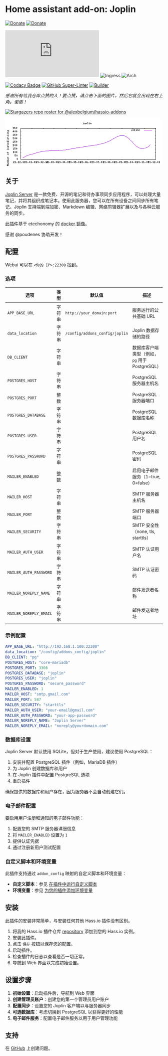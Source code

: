 # Home assistant add-on: Joplin

[![Donate][donation-badge]](https://www.buymeacoffee.com/alexbelgium)
[![Donate][paypal-badge]](https://www.paypal.com/donate/?hosted_button_id=DZFULJZTP3UQA)

![Version](https://img.shields.io/badge/dynamic/json?label=版本&query=%24.version&url=https%3A%2F%2Fraw.githubusercontent.com%2Falexbelgium%2Fhassio-addons%2Fmaster%2Fjoplin%2Fconfig.json)
![Ingress](https://img.shields.io/badge/dynamic/json?label=Ingress&query=%24.ingress&url=https%3A%2F%2Fraw.githubusercontent.com%2Falexbelgium%2Fhassio-addons%2Fmaster%2Fjoplin%2Fconfig.json)
![Arch](https://img.shields.io/badge/dynamic/json?color=success&label=Arch&query=%24.arch&url=https%3A%2F%2Fraw.githubusercontent.com%2Falexbelgium%2Fhassio-addons%2Fmaster%2Fjoplin%2Fconfig.json)

[![Codacy Badge](https://app.codacy.com/project/badge/Grade/9c6cf10bdbba45ecb202d7f579b5be0e)](https://www.codacy.com/gh/alexbelgium/hassio-addons/dashboard?utm_source=github.com&utm_medium=referral&utm_content=alexbelgium/hassio-addons&utm_campaign=Badge_Grade)
[![GitHub Super-Linter](https://img.shields.io/github/actions/workflow/status/alexbelgium/hassio-addons/weekly-supelinter.yaml?label=Lint%20code%20base)](https://github.com/alexbelgium/hassio-addons/actions/workflows/weekly-supelinter.yaml)
[![Builder](https://img.shields.io/github/actions/workflow/status/alexbelgium/hassio-addons/onpush_builder.yaml?label=Builder)](https://github.com/alexbelgium/hassio-addons/actions/workflows/onpush_builder.yaml)

[donation-badge]: https://img.shields.io/badge/Buy%20me%20a%20coffee%20(no%20paypal)-%23d32f2f?logo=buy-me-a-coffee&style=flat&logoColor=white
[paypal-badge]: https://img.shields.io/badge/Buy%20me%20a%20coffee%20with%20Paypal-0070BA?logo=paypal&style=flat&logoColor=white

_感谢所有给我仓库点赞的人！要点赞，请点击下面的图片，然后它就会出现在右上角。谢谢！_

[![Stargazers repo roster for @alexbelgium/hassio-addons](https://raw.githubusercontent.com/alexbelgium/hassio-addons/master/.github/stars2.svg)](https://github.com/alexbelgium/hassio-addons/stargazers)

![downloads evolution](https://raw.githubusercontent.com/alexbelgium/hassio-addons/master/joplin/stats.png)

## 关于

[Joplin Server](https://github.com/laurent22/joplin) 是一款免费、开源的笔记和待办事项同步应用程序，可以处理大量笔记，并将其组织成笔记本。使用此服务器，您可以在所有设备之间同步所有笔记。Joplin 支持端到端加密、Markdown 编辑、网络剪辑器扩展以及与各种云服务的同步。

此插件基于 etechonomy 的 [docker 镜像](https://hub.docker.com/r/etechonomy/joplin-server)。

感谢 @poudenes 协助开发！

## 配置

Webui 可以在 `<你的 IP>:22300` 找到。

### 选项

| 选项 | 类型 | 默认值 | 描述 |
|------|------|--------|-------|
| `APP_BASE_URL` | 字符串 | `http://your_domain:port` | 服务运行的公共基础 URL |
| `data_location` | 字符串 | `/config/addons_config/joplin` | Joplin 数据存储的路径 |
| `DB_CLIENT` | 字符串 | | 数据库客户端类型（例如，`pg` 用于 PostgreSQL） |
| `POSTGRES_HOST` | 字符串 | | PostgreSQL 服务器主机名 |
| `POSTGRES_PORT` | 整数 | | PostgreSQL 服务器端口 |
| `POSTGRES_DATABASE` | 字符串 | | PostgreSQL 数据库名称 |
| `POSTGRES_USER` | 字符串 | | PostgreSQL 用户名 |
| `POSTGRES_PASSWORD` | 字符串 | | PostgreSQL 密码 |
| `MAILER_ENABLED` | 整数 | | 启用电子邮件服务（1=true, 0=false） |
| `MAILER_HOST` | 字符串 | | SMTP 服务器主机名 |
| `MAILER_PORT` | 整数 | | SMTP 服务器端口 |
| `MAILER_SECURITY` | 字符串 | | SMTP 安全性（none, tls, starttls） |
| `MAILER_AUTH_USER` | 字符串 | | SMTP 认证用户名 |
| `MAILER_AUTH_PASSWORD` | 字符串 | | SMTP 认证密码 |
| `MAILER_NOREPLY_NAME` | 字符串 | | 邮件发送者名称 |
| `MAILER_NOREPLY_EMAIL` | 字符串 | | 邮件发送者地址 |

### 示例配置

```yaml
APP_BASE_URL: "http://192.168.1.100:22300"
data_location: "/config/addons_config/joplin"
DB_CLIENT: "pg"
POSTGRES_HOST: "core-mariadb"
POSTGRES_PORT: 3306
POSTGRES_DATABASE: "joplin"
POSTGRES_USER: "joplin"
POSTGRES_PASSWORD: "secure_password"
MAILER_ENABLED: 1
MAILER_HOST: "smtp.gmail.com"
MAILER_PORT: 587
MAILER_SECURITY: "starttls"
MAILER_AUTH_USER: "your-email@gmail.com"
MAILER_AUTH_PASSWORD: "your-app-password"
MAILER_NOREPLY_NAME: "Joplin Server"
MAILER_NOREPLY_EMAIL: "noreply@yourdomain.com"
```

### 数据库设置

Joplin Server 默认使用 SQLite，但对于生产使用，建议使用 PostgreSQL：

1. 安装并配置 PostgreSQL 插件（例如，MariaDB 插件）
2. 为 Joplin 创建数据库和用户
3. 在 Joplin 插件中配置 PostgreSQL 选项
4. 重启插件

确保提供的数据库和用户存在，因为服务器不会自动创建它们。

### 电子邮件配置

要启用用户注册和通知的电子邮件功能：

1. 配置您的 SMTP 服务器详细信息
2. 将 `MAILER_ENABLED` 设置为 `1`
3. 提供认证凭据
4. 通过注册新用户测试配置

### 自定义脚本和环境变量

此插件支持通过 `addon_config` 映射的自定义脚本和环境变量：

- **自定义脚本**：参见 [在插件中运行自定义脚本](https://github.com/alexbelgium/hassio-addons/wiki/Running-custom-scripts-in-Addons)
- **环境变量**：参见 [为您的插件添加环境变量](https://github.com/alexbelgium/hassio-addons/wiki/Add-Environment-variables-to-your-Addon)

## 安装

此插件的安装非常简单，与安装任何其他 Hass.io 插件没有区别。

1. 将我的 Hass.io 插件仓库 [repository] 添加到您的 Hass.io 实例。
2. 安装此插件。
3. 点击 `保存` 按钮以保存您的配置。
4. 启动插件。
5. 检查插件的日志以查看是否一切正常。
6. 导航到 Web 界面以完成初始设置。

## 设置步骤

1. **初始设置**：启动插件后，导航到 Web 界面
2. **创建管理员账户**：创建您的第一个管理员用户账户
3. **配置同步**：设置您的 Joplin 客户端以与服务器同步
4. **可选数据库**：考虑切换到 PostgreSQL 以获得更好的性能
5. **电子邮件服务**：配置电子邮件服务以用于用户管理功能

## 支持

在 [GitHub](https://github.com/alexbelgium/hassio-addons/issues) 上创建问题。

[repository]: https://github.com/alexbelgium/hassio-addons